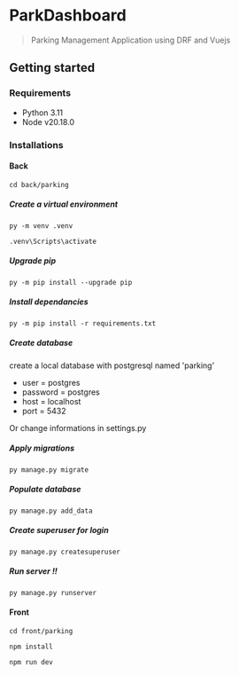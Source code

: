 # ParkDashboard 

> Parking Management Application using DRF and Vuejs

## Getting started
### Requirements
* Python 3.11
* Node v20.18.0

### Installations

#### Back

``cd back/parking``

##### Create a virtual environment

```py -m venv .venv```

```.venv\Scripts\activate```

##### Upgrade pip 

``py -m pip install --upgrade pip``

##### Install dependancies

```py -m pip install -r requirements.txt```

##### Create database

create a local database with postgresql named 'parking'
* user = postgres
* password = postgres 
* host = localhost
* port = 5432

Or change informations in settings.py

##### Apply migrations

``py manage.py migrate``

##### Populate database

``py manage.py add_data``

##### Create superuser for login

``py manage.py createsuperuser``

##### Run server !!

``py manage.py runserver``

#### Front
``cd front/parking``

``npm install``

``npm run dev``

